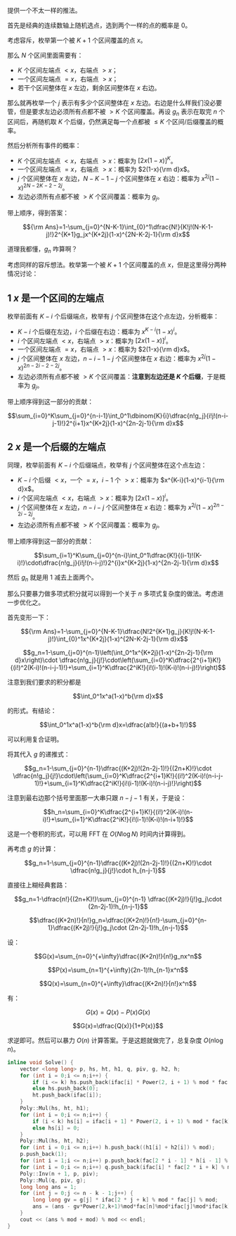 提供一个不太一样的推法。

首先是经典的连续数轴上随机选点，选到两个一样的点的概率是 $0$。

考虑容斥，枚举第一个被 $K+1$ 个区间覆盖的点 $x$。

那么 $N$ 个区间里面需要有：

- $K$ 个区间左端点 $<x$，右端点 $>x$；
- 一个区间左端点 $=x$，右端点 $>x$；
- 若干个区间整体在 $x$ 左边，剩余区间整体在 $x$ 右边。

那么就再枚举一个 $j$ 表示有多少个区间整体在 $x$ 左边。右边是什么样我们没必要管，但是要求左边必须所有点都不被 $>K$ 个区间覆盖。再设 $g_n$ 表示在取完 $n$ 个区间后，再随机取 $K$ 个后缀，仍然满足每一个点都被 $\leq K$ 个区间/后缀覆盖的概率。

然后分析所有事件的概率：

- $K$ 个区间左端点 $<x$，右端点 $>x$：概率为 $[2x(1-x)]^K$。
- 一个区间左端点 $=x$，右端点 $>x$：概率为 $2(1-x){\rm d}x$。
- $j$ 个区间整体在 $x$ 左边，$N-K-1-j$ 个区间整体在 $x$ 右边：概率为 $x^{2j}(1-x)^{2N-2K-2-2j}$。
- 左边必须所有点都不被 $>K$ 个区间覆盖：概率为 $g_j$。

带上顺序，得到答案：

$${\rm Ans}=1-\sum_{j=0}^{N-K-1}\int_{0}^1\dfrac{N!}{K!j!(N-K-1-j)!}2^{K+1}g_jx^{K+2j}(1-x)^{2N-K-2j-1}{\rm d}x$$

道理我都懂，$g_n$ 咋算啊？

考虑同样的容斥想法。枚举第一个被 $K+1$ 个区间覆盖的点 $x$，但是这里得分两种情况讨论：

## 1 $x$ 是一个区间的左端点

枚举前面有 $K-i$ 个后缀端点，枚举有 $j$ 个区间整体在这个点左边，分析概率：

- $K-i$ 个后缀在左边，$i$ 个后缀在右边：概率为 $x^{K-i}(1-x)^i$。
- $i$ 个区间左端点 $<x$，右端点 $>x$：概率为 $[2x(1-x)]^i$。
- 一个区间左端点 $=x$，右端点 $>x$：概率为 $2(1-x){\rm d}x$。
- $j$ 个区间整体在 $x$ 左边，$n-i-1-j$ 个区间整体在 $x$ 右边：概率为 $x^{2j}(1-x)^{2n-2i-2-2j}$。
- 左边必须所有点都不被 $>K$ 个区间覆盖：**注意到左边还是 $K$ 个后缀**，于是概率为 $g_j$。

带上顺序得到这一部分的贡献：

$$\sum_{i=0}^K\sum_{j=0}^{n-i-1}\int_0^1\dbinom{K}{i}\dfrac{n!g_j}{i!j!(n-i-j-1)!}2^{i+1}x^{K+2j}(1-x)^{2n-2j-1}{\rm d}x$$

## 2 $x$ 是一个后缀的左端点

同理，枚举前面有 $K-i$ 个后缀端点，枚举有 $j$ 个区间整体在这个点左边：

- $K-i$ 个后缀 $<x$，一个 $=x$，$i-1$ 个 $>x$：概率为 $x^{K-i}(1-x)^{i-1}{\rm d}x$。
- $i$ 个区间左端点 $<x$，右端点 $>x$：概率为 $[2x(1-x)]^i$。
- $j$ 个区间整体在 $x$ 左边，$n-i-j$ 个区间整体在 $x$ 右边：概率为 $x^{2j}(1-x)^{2n-2i-2j}$。
- 左边必须所有点都不被 $>K$ 个区间覆盖：概率为 $g_j$。

带上顺序得到这一部分的贡献：

$$\sum_{i=1}^K\sum_{j=0}^{n-i}\int_0^1\dfrac{K!}{(i-1)!(K-i)!}\cdot\dfrac{n!g_j}{i!j!(n-i-j)!}2^{i}x^{K+2j}(1-x)^{2n-2j-1}{\rm d}x$$

然后 $g_n$ 就是用 $1$ 减去上面两个。

那么只要暴力做多项式积分就可以得到一个关于 $n$ 多项式复杂度的做法。考虑进一步优化之。

首先变形一下：

$${\rm Ans}=1-\sum_{j=0}^{N-K-1}\dfrac{N!2^{K+1}g_j}{K!j!(N-K-1-j)!}\int_{0}^1x^{K+2j}(1-x)^{2N-K-2j-1}{\rm d}x$$

$$g_n=1-\sum_{j=0}^{n-1}\left(\int_0^1x^{K+2j}(1-x)^{2n-2j-1}{\rm d}x\right)\cdot \dfrac{n!g_j}{j!}\cdot\left(\sum_{i=0}^K\dfrac{2^{i+1}K!}{(i!)^2(K-i)!(n-i-j-1)!}+\sum_{i=1}^K\dfrac{2^iK!}{i!(i-1)!(K-i)!(n-i-j)!}\right)$$

注意到我们要求的积分都是

$$\int_0^1x^a(1-x)^b{\rm d}x$$

的形式。有结论：

$$\int_0^1x^a(1-x)^b{\rm d}x=\dfrac{a!b!}{(a+b+1)!}$$

可以利用复合证明。

将其代入 $g$ 的递推式：

$$g_n=1-\sum_{j=0}^{n-1}\dfrac{(K+2j)!(2n-2j-1)!}{(2n+K)!}\cdot \dfrac{n!g_j}{j!}\cdot\left(\sum_{i=0}^K\dfrac{2^{i+1}K!}{(i!)^2(K-i)!(n-i-j-1)!}+\sum_{i=1}^K\dfrac{2^iK!}{i!(i-1)!(K-i)!(n-i-j)!}\right)$$

注意到最右边那个括号里面那一大串只跟 $n-j-1$ 有关，于是设：

$$h_n=\sum_{i=0}^K\dfrac{2^{i+1}K!}{(i!)^2(K-i)!(n-i)!}+\sum_{i=1}^K\dfrac{2^iK!}{i!(i-1)!(K-i)!(n-i+1)!}$$

这是一个卷积的形式，可以用 FFT 在 $O(N\log N)$ 时间内计算得到。

再考虑 $g$ 的计算：

$$g_n=1-\sum_{j=0}^{n-1}\dfrac{(K+2j)!(2n-2j-1)!}{(2n+K)!}\cdot \dfrac{n!g_j}{j!}\cdot h_{n-j-1}$$

直接往上糊经典套路：

$$g_n=1-\dfrac{n!}{(2n+K)!}\sum_{j=0}^{n-1} \dfrac{(K+2j)!}{j!}g_j\cdot (2n-2j-1)!h_{n-j-1}$$

$$\dfrac{(K+2n)!}{n!}g_n=\dfrac{(K+2n)!}{n!}-\sum_{j=0}^{n-1}\dfrac{(K+2j)!}{j!}g_j\cdot (2n-2j-1)!h_{n-j-1}$$

设：

$$G(x)=\sum_{n=0}^{+\infty}\dfrac{(K+2n)!}{n!}g_nx^n$$

$$P(x)=\sum_{n=1}^{+\infty}(2n-1)!h_{n-1}x^n$$

$$Q(x)=\sum_{n=0}^{+\infty}\dfrac{(K+2n)!}{n!}x^n$$

有：

$$G(x)=Q(x)-P(x)G(x)$$

$$G(x)=\dfrac{Q(x)}{1+P(x)}$$

求逆即可。然后可以暴力 $O(n)$ 计算答案。于是这题就做完了，总复杂度 $O(n\log n)$。

```cpp
inline void Solve() {
    vector <long long> p, hs, ht, h1, q, piv, g, h2, h;
    for (int i = 0;i <= n;i++) {
        if (i <= k) hs.push_back(ifac[i] * Power(2, i + 1) % mod * fac[k] % mod * ifac[i] % mod * ifac[k - i] % mod);
        else hs.push_back(0);
        ht.push_back(ifac[i]);
    }
    Poly::Mul(hs, ht, h1);
    for (int i = 0;i <= n;i++) {
        if (i < k) hs[i] = ifac[i + 1] * Power(2, i + 1) % mod * fac[k] % mod * ifac[k - i - 1] % mod * ifac[i] % mod;
        else hs[i] = 0;
    }
    Poly::Mul(hs, ht, h2);
    for (int i = 0;i <= n;i++) h.push_back((h1[i] + h2[i]) % mod);
    p.push_back(1);
    for (int i = 1;i <= n;i++) p.push_back(fac[2 * i - 1] * h[i - 1] % mod);
    for (int i = 0;i <= n;i++) q.push_back(ifac[i] * fac[2 * i + k] % mod);
    Poly::Inv(n + 1, p, piv);
    Poly::Mul(q, piv, g);
    long long ans = 1;
    for (int j = 0;j <= n - k - 1;j++) {
        long long gv = g[j] * ifac[2 * j + k] % mod * fac[j] % mod;
        ans = (ans - gv*Power(2,k+1)%mod*fac[n]%mod*ifac[j]%mod*ifac[k]%mod*ifac[n-j-k-1]%mod*fac[k+2*j]%mod*fac[2*n-2*j-k-1]%mod*ifac[2*n]%mod) % mod;
    }
    cout << (ans % mod + mod) % mod << endl;
}
```











